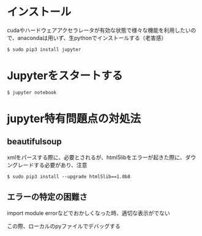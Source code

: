 # インストール
cudaやハードウェアアクセラレータが有効な状態で様々な機能を利用したいので、anacondaは用いず、生pythonでインストールする（老害感）

```console
$ sudo pip3 install jupyter
```

# Jupyterをスタートする
```console
$ jupyter notebook
```

# jupyter特有問題点の対処法

## beautifulsoup
xmlをパースする際に、必要とされるが、html5libをエラーが起きた際に、ダウングレードする必要があり、注意
```console
$ sudo pip3 install --upgrade html5lib==1.0b8
```

## エラーの特定の困難さ

import module errorなどでおかしくなった時、適切な表示がでない

この際、ローカルのpyファイルでデバッグする
